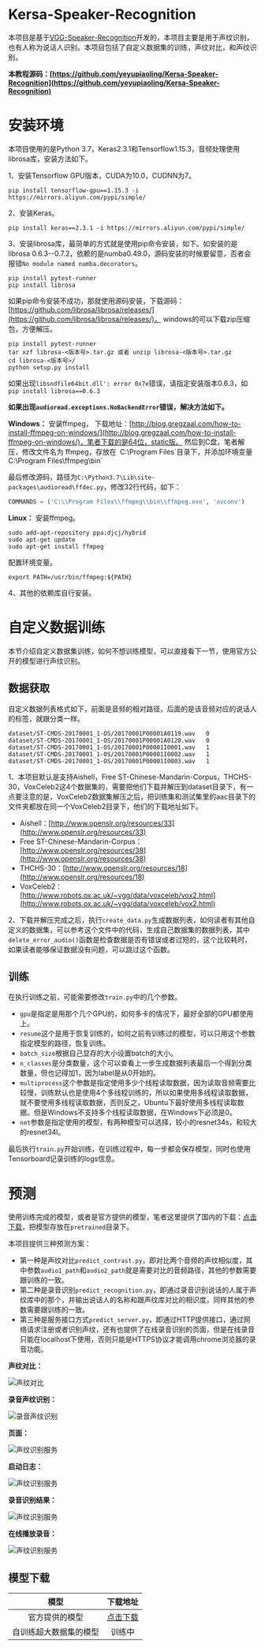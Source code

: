 # Kersa-Speaker-Recognition

本项目是基于[VGG-Speaker-Recognition](https://github.com/WeidiXie/VGG-Speaker-Recognition)开发的，本项目主要是用于声纹识别，也有人称为说话人识别。本项目包括了自定义数据集的训练，声纹对比，和声纹识别。

**本教程源码：[https://github.com/yeyupiaoling/Kersa-Speaker-Recognition](https://github.com/yeyupiaoling/Kersa-Speaker-Recognition)**


# 安装环境

本项目使用的是Python 3.7，Keras2.3.1和Tensorflow1.15.3，音频处理使用librosa库，安装方法如下。

1、安装Tensorflow GPU版本，CUDA为10.0，CUDNN为7。
```shell script
pip install tensorflow-gpu==1.15.3 -i https://mirrors.aliyun.com/pypi/simple/
```

2、安装Keras。
```shell script
pip install keras==2.3.1 -i https://mirrors.aliyun.com/pypi/simple/
```

3、安装librosa库，最简单的方式就是使用pip命令安装，如下。如安装的是librosa 0.6.3--0.7.2，依赖的是numba0.49.0，源码安装的时候要留意，否者会报错`No module named numba.decorators`。
```shell
pip install pytest-runner
pip install librosa
```

如果pip命令安装不成功，那就使用源码安装，下载源码：[https://github.com/librosa/librosa/releases/](https://github.com/librosa/librosa/releases/)， windows的可以下载zip压缩包，方便解压。
```shell
pip install pytest-runner
tar xzf librosa-<版本号>.tar.gz 或者 unzip librosa-<版本号>.tar.gz
cd librosa-<版本号>/
python setup.py install
```

如果出现`libsndfile64bit.dll': error 0x7e`错误，请指定安装版本0.6.3，如`pip install librosa==0.6.3`

**如果出现`audioread.exceptions.NoBackendError`错误，解决方法如下。**

**Windows：** 安装ffmpeg， 下载地址：[http://blog.gregzaal.com/how-to-install-ffmpeg-on-windows/](http://blog.gregzaal.com/how-to-install-ffmpeg-on-windows/)，笔者下载的是64位，static版。
然后到C盘，笔者解压，修改文件名为 ffmpeg，存放在` `C:\Program Files\`目录下，并添加环境变量` `C:\Program Files\ffmpeg\bin`

最后修改源码，路径为`C:\Python3.7\Lib\site-packages\audioread\ffdec.py`，修改32行代码，如下：
```python
COMMANDS = ('C:\\Program Files\\ffmpeg\\bin\\ffmpeg.exe', 'avconv')
```

**Linux：** 安装ffmpeg。
```shell script
sudo add-apt-repository ppa:djcj/hybrid
sudo apt-get update
sudo apt-get install ffmpeg  
```

配置环境变量。
```shell script
export PATH=/usr/bin/ffmpeg:${PATH}
```

4、其他的依赖库自行安装。


# 自定义数据训练

本节介绍自定义数据集训练，如何不想训练模型，可以直接看下一节，使用官方公开的模型进行声纹识别。

## 数据获取

自定义数据列表格式如下，前面是音频的相对路径，后面的是该音频对应的说话人的标签，就跟分类一样。
```
dataset/ST-CMDS-20170001_1-OS/20170001P00001A0119.wav	0
dataset/ST-CMDS-20170001_1-OS/20170001P00001A0120.wav	0
dataset/ST-CMDS-20170001_1-OS/20170001P00001I0001.wav	1
dataset/ST-CMDS-20170001_1-OS/20170001P00001I0002.wav	1
dataset/ST-CMDS-20170001_1-OS/20170001P00001I0003.wav	1
```

1、本项目默认是支持Aishell，Free ST-Chinese-Mandarin-Corpus，THCHS-30，VoxCeleb2这4个数据集的，需要把他们下载并解压到dataset目录下，有一点要注意的是，VoxCeleb2数据集解压之后，把训练集和测试集里的aac目录下的文件夹都放在同一个VoxCeleb2目录下，他们的下载地址如下。

 - Aishell：[http://www.openslr.org/resources/33](http://www.openslr.org/resources/33)
 - Free ST-Chinese-Mandarin-Corpus：[http://www.openslr.org/resources/38](http://www.openslr.org/resources/38)
 - THCHS-30：[http://www.openslr.org/resources/18](http://www.openslr.org/resources/18)
 - VoxCeleb2：[http://www.robots.ox.ac.uk/~vgg/data/voxceleb/vox2.html](http://www.robots.ox.ac.uk/~vgg/data/voxceleb/vox2.html)
 
2、下载并解压完成之后，执行`create_data.py`生成数据列表，如何读者有其他自定义的数据集，可以参考这个文件中的代码，生成自己数据集的数据列表，其中`delete_error_audio()`函数是检查数据是否有错误或者过短的，这个比较耗时，如果读者能够保证数据没有问题，可以跳过这个函数。

## 训练

在执行训练之前，可能需要修改`train.py`中的几个参数。
 - `gpu`是指定是用那个几个GPU的，如何多卡的情况下，最好全部的GPU都使用上。
 - `resume`这个是用于恢复训练的，如何之前有训练过的模型，可以只用这个参数指定模型的路径，恢复训练。
 - `batch_size`根据自己显存的大小设置batch的大小。
 - `n_classes`是分类数量，这个可以查看上一步生成数据列表最后一个得到分类数量，但也记得加1，因为label是从0开始的。
 - `multiprocess`这个参数是指定使用多少个线程读取数据，因为读取音频需要比较慢，训练默认也是使用4个多线程训练的，所以如果使用多线程读取数据，就不要使用多线程读取数据，否则反之，Ubuntu下最好使用多线程读取数据。但是Windows不支持多个线程读取数据，在Windows下必须是0。
 - `net`参数是指定使用的模型，有两种模型可以选择，较小的resnet34s，和较大的resnet34l。
 
最后执行`train.py`开始训练，在训练过程中，每一步都会保存模型，同时也使用Tensorboard记录训练的logs信息。

# 预测

使用训练完成的模型，或者是官方提供的模型，笔者这里提供了国内的下载：[点击下载](https://resource.doiduoyi.com/#w0c5949)，把模型存放在`pretrained`目录下。

本项目提供三种预测方案：

 - 第一种是声纹对比`predict_contrast.py`，即对比两个音频的声纹相似度，其中参数`audio1_path`和`audio2_path`就是需要对比的音频路径，其他的参数需要跟训练的一致。
 - 第二种是录音识别`predict_recognition.py`，即通过录音识别说话的人属于声纹库中的那个，并输出说话人的名称和跟声纹库对比的相识度，同样其他的参数需要跟训练的一致。
 - 第三种是服务接口方式`predict_server.py`，即通过HTTP提供接口，通过网络请求注册或者识别声纹，还有也提供了在线录音识别的页面，但是在线录音只能在localhost下使用，否则只能是HTTPS协议才能调用chrome浏览器的录音功能。

**声纹对比：**

![声纹对比](https://s1.ax1x.com/2020/07/15/UdpbXd.jpg)

**录音声纹识别：**

![录音声纹识别](https://s1.ax1x.com/2020/07/15/UdpO0I.jpg) 

**页面：**

![声纹识别服务](https://s1.ax1x.com/2020/07/15/UdpLnA.jpg) 

**启动日志：**

![声纹识别服务](https://s1.ax1x.com/2020/07/15/UdpH6H.jpg) 

**录音识别结果：**

![声纹识别服务](https://s1.ax1x.com/2020/07/15/UdpTpD.jpg) 

**在线播放录音：**

![声纹识别服务](https://s1.ax1x.com/2020/07/15/Udp71e.jpg) 

## 模型下载
| 模型 | 下载地址 |
| :---: | :---: |
| 官方提供的模型 | [点击下载](https://resource.doiduoyi.com/#w0c5949) |
| 自训练超大数据集的模型 | 训练中 |
